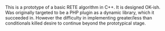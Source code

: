 This is a prototype of a basic RETE algorithm in C++. It is designed OK-ish. Was originally targeted to be a PHP plugin as a dynamic library, which it succeeded in. However the difficulty in implementing greater/less than conditionals killed desire to continue beyond the prototypical stage.